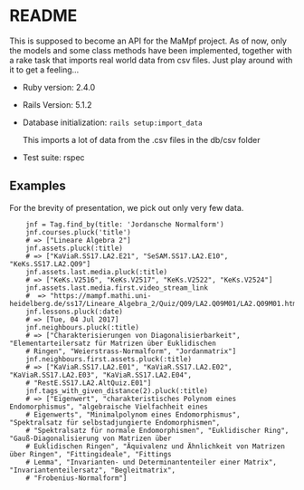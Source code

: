 # README

This is supposed to become an API for the MaMpf project.
As of now, only the models and some class methods have been implemented, together with a rake task that imports real world data from csv files. Just play around with it to get a feeling...

* Ruby version: 2.4.0
* Rails Version: 5.1.2

* Database initialization:
    `rails setup:import_data`

  This imports a lot of data from the .csv files in the db/csv folder

* Test suite: rspec

## Examples

For the brevity of presentation, we pick out only very few data.

```
    jnf = Tag.find_by(title: 'Jordansche Normalform')
    jnf.courses.pluck('title')
    # => ["Lineare Algebra 2"]
    jnf.assets.pluck(:title)
    # => ["KaViaR.SS17.LA2.E21", "SeSAM.SS17.LA2.E10", "KeKs.SS17.LA2.Q09"]
    jnf.assets.last.media.pluck(:title)
    # => ["KeKs.V2516", "KeKs.V2517", "KeKs.V2522", "KeKs.V2524"]
    jnf.assets.last.media.first.video_stream_link
    #  => "https://mampf.mathi.uni-heidelberg.de/ss17/Lineare_Algebra_2/Quiz/Q09/LA2.Q09M01/LA2.Q09M01.html"
    jnf.lessons.pluck(:date)
    # => [Tue, 04 Jul 2017]
    jnf.neighbours.pluck(:title)
    # => ["Charakterisierungen von Diagonalisierbarkeit", "Elementarteilersatz für Matrizen über Euklidischen
    # Ringen", "Weierstrass-Normalform", "Jordanmatrix"]
    jnf.neighbours.first.assets.pluck(:title)
    # => ["KaViaR.SS17.LA2.E01", "KaViaR.SS17.LA2.E02", "KaViaR.SS17.LA2.E03", "KaViaR.SS17.LA2.E04",
    # "RestE.SS17.LA2.AltQuiz.E01"]
    jnf.tags_with_given_distance(2).pluck(:title)
    # => ["Eigenwert", "charakteristisches Polynom eines Endomorphismus", "algebraische Vielfachheit eines
    # Eigenwerts", "Minimalpolynom eines Endomorphismus", "Spektralsatz für selbstadjungierte Endomorphismen",
    # "Spektralsatz für normale Endomorphismen", "Euklidischer Ring", "Gauß-Diagonalisierung von Matrizen über
    # Euklidischen Ringen", "Äquivalenz und Ähnlichkeit von Matrizen über Ringen", "Fittingideale", "Fittings
    # Lemma", "Invarianten- und Determinantenteiler einer Matrix", "Invariantenteilersatz", "Begleitmatrix",
    # "Frobenius-Normalform"]
```
